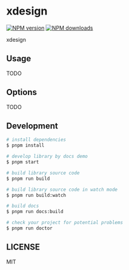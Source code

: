 # xdesign

[![NPM version](https://img.shields.io/npm/v/xdesign.svg?style=flat)](https://npmjs.org/package/xdesign)
[![NPM downloads](http://img.shields.io/npm/dm/xdesign.svg?style=flat)](https://npmjs.org/package/xdesign)

xdesign

## Usage

TODO

## Options

TODO

## Development

```bash
# install dependencies
$ pnpm install

# develop library by docs demo
$ pnpm start

# build library source code
$ pnpm run build

# build library source code in watch mode
$ pnpm run build:watch

# build docs
$ pnpm run docs:build

# check your project for potential problems
$ pnpm run doctor
```

## LICENSE

MIT
